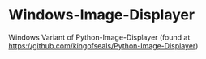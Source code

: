 # Windows-Image-Displayer

Windows Variant of Python-Image-Displayer (found at https://github.com/kingofseals/Python-Image-Displayer)
